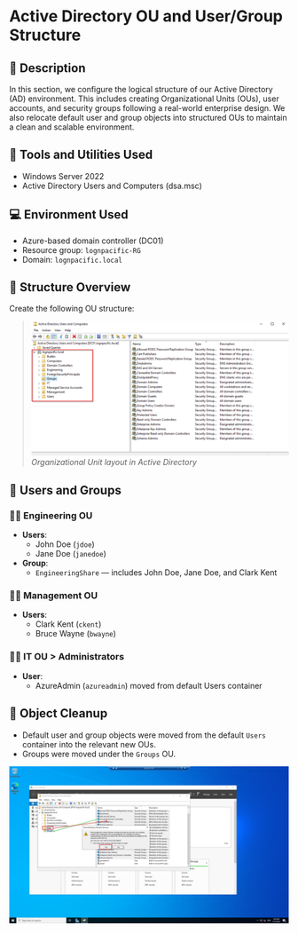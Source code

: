 # Active Directory OU and User/Group Structure

## 📝 Description

In this section, we configure the logical structure of our Active Directory (AD) environment. This includes creating Organizational Units (OUs), user accounts, and security groups following a real-world enterprise design. We also relocate default user and group objects into structured OUs to maintain a clean and scalable environment.

## 🧰 Tools and Utilities Used

- Windows Server 2022
- Active Directory Users and Computers (dsa.msc)

## 💻 Environment Used

- Azure-based domain controller (DC01)
- Resource group: `lognpacific-RG`
- Domain: `lognpacific.local`

## 📂 Structure Overview

Create the following OU structure:

> ![OU Structure](./screenshots/OU%20&%20Group%20Structure/OU%20Structure.png)  
> *Organizational Unit layout in Active Directory*


## 👥 Users and Groups

### 👨‍💼 Engineering OU

- **Users**:
  - John Doe (`jdoe`)
  - Jane Doe (`janedoe`)
- **Group**:
  - `EngineeringShare` — includes John Doe, Jane Doe, and Clark Kent

### 👨‍💼 Management OU

- **Users**:
  - Clark Kent (`ckent`)
  - Bruce Wayne (`bwayne`)

### 👩‍💻 IT OU > Administrators

- **User**:
  - AzureAdmin (`azureadmin`) moved from default Users container

## 🔄 Object Cleanup

- Default user and group objects were moved from the default `Users` container into the relevant new OUs.
- Groups were moved under the `Groups` OU.

![OU Structure](./screenshots/OU%20&%20Group%20Structure/Step-05.png)
